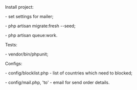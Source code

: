 Install project:
    <p>- set settings for mailer;</p>
    <p>- php artisan migrate:fresh --seed;</p>
    <p>- php artisan queue:work.</p>
Tests:<br>
    <p>- vendor/bin/phpunit;</p>
Configs:
    <p>- config/blocklist.php - list of countries which need to blocked;</p>
    <p>- config/mail.php, 'to' - email for send order details.</p>
